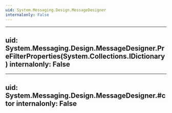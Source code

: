 ```yaml
---
uid: System.Messaging.Design.MessageDesigner
internalonly: False
---
```


---
uid: System.Messaging.Design.MessageDesigner.PreFilterProperties(System.Collections.IDictionary)
internalonly: False
---

---
uid: System.Messaging.Design.MessageDesigner.#ctor
internalonly: False
---
